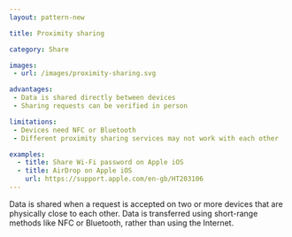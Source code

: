 ```yaml
---
layout: pattern-new

title: Proximity sharing

category: Share

images:
 - url: /images/proximity-sharing.svg

advantages:
 - Data is shared directly between devices
 - Sharing requests can be verified in person

limitations:
 - Devices need NFC or Bluetooth
 - Different proximity sharing services may not work with each other

examples:
  - title: Share Wi-Fi password on Apple iOS
  - title: AirDrop on Apple iOS
    url: https://support.apple.com/en-gb/HT203106
---
```


Data is shared when a request is accepted on two or more devices that are physically close to each other. Data is transferred using short-range methods like NFC or Bluetooth, rather than using the Internet.
